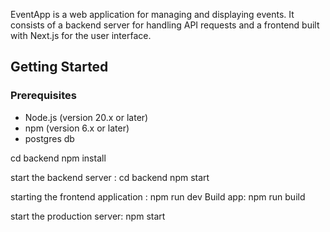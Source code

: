 EventApp is a web application for managing and displaying events. It consists of a backend server for handling API requests and a frontend built with Next.js for the user interface.



## Getting Started

### Prerequisites

- Node.js (version 20.x or later)
- npm (version 6.x or later)
- postgres db
  
cd backend
npm install

start the backend server :
cd backend
npm start 

starting the frontend application :
npm run dev 
Build app:
npm run build 

start the production server:
npm start 
